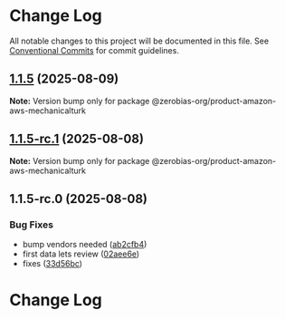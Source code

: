 # Change Log

All notable changes to this project will be documented in this file.
See [Conventional Commits](https://conventionalcommits.org) for commit guidelines.

## [1.1.5](https://github.com/zerobias-org/product/compare/@zerobias-org/product-amazon-aws-mechanicalturk@1.1.5-rc.1...@zerobias-org/product-amazon-aws-mechanicalturk@1.1.5) (2025-08-09)

**Note:** Version bump only for package @zerobias-org/product-amazon-aws-mechanicalturk





## [1.1.5-rc.1](https://github.com/zerobias-org/product/compare/@zerobias-org/product-amazon-aws-mechanicalturk@1.1.5-rc.0...@zerobias-org/product-amazon-aws-mechanicalturk@1.1.5-rc.1) (2025-08-08)

**Note:** Version bump only for package @zerobias-org/product-amazon-aws-mechanicalturk





## 1.1.5-rc.0 (2025-08-08)


### Bug Fixes

* bump vendors needed ([ab2cfb4](https://github.com/zerobias-org/product/commit/ab2cfb4a9cf2e3008e08b068f98011fec096c932))
* first data lets review ([02aee6e](https://github.com/zerobias-org/product/commit/02aee6e8c4f11675de7c63a00f4c8254a67a4dd7))
* fixes ([33d56bc](https://github.com/zerobias-org/product/commit/33d56bcaedf3fa5e3939a33c0fb57eda53539d05))





# Change Log
